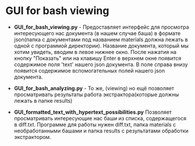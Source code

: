 # GUI for bash viewing

* __GUI_for_bash_viewing.py__ - Предоставляет интерфейс для просмотра интересующего нас документа (в нашем случае баша) в формате json(папка с документами под названием materials должна лежать в одной с программой директории). Название документа, который мы хотим увидеть, вводим в левое нижнее окно. После нажатия на кнопку "Показать" или на клавишу Enter в  верхнем окне появится содержимое поля 'text' нашего json документа.
В поле справа внизу появится содержимое вспомогательных полей нашего json документа.

* __GUI_for_bash_analyzing.py__ - То же, (viewing) но ещё позволяет просматривать результаты работа экстрактора(которые должны лежать в папке results)

* __GUI_formatted_text_with_hypertext_possibilities.py__ Позволяет просматривать интересующие нас баши из списка, содержащегося в diff.txt. Программе для работы нужен diff.txt, папка materials с необработанными башами и папка results с результатами обработки экстрактором.


